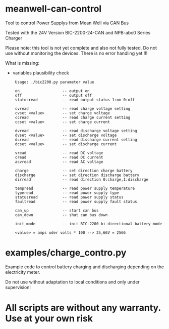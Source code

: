 # meanwell-can-control
Tool to control Power Supplys from Mean Well via CAN Bus

Tested with the 24V Version BIC-2200-24-CAN and NPB-abc0 Series Charger

Please note:  this tool is not yet complete and also not fully tested. Do not use without monitoring the devices. There is no error handling yet !!!

What is missing:
- variables plausibility check

       Usage: ./bic2200.py parameter value
       
       on                   -- output on
       off                  -- output off
       statusread           -- read output status 1:on 0:off 

       cvread               -- read charge voltage setting
       cvset <value>        -- set charge voltage
       ccread               -- read charge current setting
       ccset <value>        -- set charge current

       dvread               -- read discharge voltage setting
       dvset <value>        -- set discharge voltage
       dcread               -- read discharge current setting
       dcset <value>        -- set discharge current

       vread                -- read DC voltage
       cread                -- read DC current
       acvread              -- read AC voltage

       charge               -- set direction charge battery
       discharge            -- set direction discharge battery
       dirread              -- read direction 0:charge,1:discharge

       tempread             -- read power supply temperature
       typeread             -- read power supply type
       statusread           -- read power supply status
       faultread            -- read power supply fault status

       can_up               -- start can bus
       can_down             -- shut can bus down

       init_mode            -- init BIC-2200 bi-directional battery mode

       <value> = amps oder volts * 100 --> 25,66V = 2566 



        
# examples/charge_contro.py        
Example code to control battery charging and discharging depending on the electricity meter. 

Do not use without adaptation to local conditions and only under supervision! 

# All scripts are without any warranty. Use at your own risk
